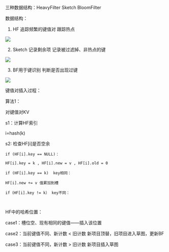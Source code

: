 三种数据结构：HeavyFilter   Sketch  BloomFilter



数据结构：

1. HF 追踪频繁的键值对 跟踪热点

![](https://cdn.nlark.com/yuque/0/2025/png/40454586/1754816137715-dd301ca8-b861-48b3-981c-b5e3193c8abd.png)

2. Sketch 记录剩余项 记录被过滤掉、非热点的键

![](https://cdn.nlark.com/yuque/0/2025/png/40454586/1754816154021-b2550805-84a8-4a39-a3c9-3facfc403a5a.png)

3. BF用于键识别 判断是否出现过键

![](https://cdn.nlark.com/yuque/0/2025/png/40454586/1754816165402-01ec52f4-e0f0-445b-9057-0642ebd84a13.png)



键值对插入过程：

算法1：

对键值对KV

s1：计算HF索引

 i=hash(k)

s2: 检查HF[i]是否空余

`if (HF[i].key == NULL)： `

`HF[i].key = k , HF[i].new = v , HF[i].old = 0`

`if (HF[i].key == k)  key相同：`

`HF[i].new += v 值累加到槽`

`if（HF[i].key != k） key不同：`

`  
`



HF中的哈希位置：

case1：槽位空、现有相同的键值——插入该位置

case2：当前键值不同、新计数 < 旧计数   新项目顶替，旧项目进入草图，更新BF

case3：当前键值不同，新计数 > 旧计数 新项目插入草图

